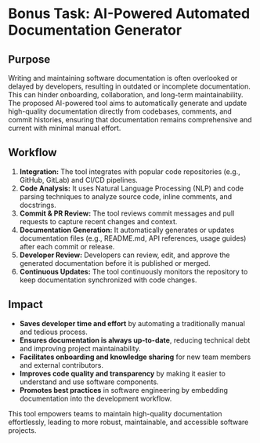 # Bonus Task: AI-Powered Automated Documentation Generator

## Purpose

Writing and maintaining software documentation is often overlooked or delayed by developers, resulting in outdated or incomplete documentation. This can hinder onboarding, collaboration, and long-term maintainability. The proposed AI-powered tool aims to automatically generate and update high-quality documentation directly from codebases, comments, and commit histories, ensuring that documentation remains comprehensive and current with minimal manual effort.

## Workflow

1. **Integration:** The tool integrates with popular code repositories (e.g., GitHub, GitLab) and CI/CD pipelines.
2. **Code Analysis:** It uses Natural Language Processing (NLP) and code parsing techniques to analyze source code, inline comments, and docstrings.
3. **Commit & PR Review:** The tool reviews commit messages and pull requests to capture recent changes and context.
4. **Documentation Generation:** It automatically generates or updates documentation files (e.g., README.md, API references, usage guides) after each commit or release.
5. **Developer Review:** Developers can review, edit, and approve the generated documentation before it is published or merged.
6. **Continuous Updates:** The tool continuously monitors the repository to keep documentation synchronized with code changes.

## Impact

- **Saves developer time and effort** by automating a traditionally manual and tedious process.
- **Ensures documentation is always up-to-date**, reducing technical debt and improving project maintainability.
- **Facilitates onboarding and knowledge sharing** for new team members and external contributors.
- **Improves code quality and transparency** by making it easier to understand and use software components.
- **Promotes best practices** in software engineering by embedding documentation into the development workflow.

This tool empowers teams to maintain high-quality documentation effortlessly, leading to more robust, maintainable, and accessible software projects. 